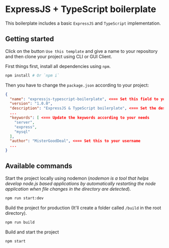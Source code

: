 # ExpressJS + TypeScript boilerplate

This boilerplate includes a basic `ExpressJS` and `TypeScript` implementation.

## Getting started

Click on the button `Use this template` and give a name to your repository and then clone your project using CLI or GUI Client.

First things first, install all dependencies using `npm`.
```bash
npm install # Or `npm i`
```

Then you have to change the `package.json` according to your project:
```json
{
  "name": "expressjs-typescript-boilerplate", <=== Set this field to your project name
  "version": "1.0.0",
  "description": "ExpressJS & TypeScript boilerplate", <=== Set the description of your project
  ...
  "keywords": [ <=== Update the keywords according to your needs
    "server",
    "express",
    "mysql"
  ],
  "author": "MisterGoodDeal", <=== Set this to your username
  ...
}
```

## Available commands

Start the project locally using nodemon (*nodemon is a tool that helps develop node.js based applications by automatically restarting the node application when file changes in the directory are detected*).
```bash
npm run start:dev
```

Build the project for production (It'll create a folder called `/build` in the root directory).
```bash
npm run build
```

Build and start the project
```bash
npm start
```
